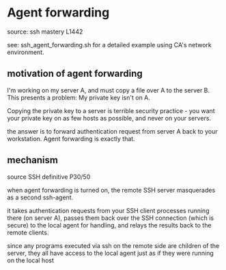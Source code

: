 # Agent forwarding

source: ssh mastery L1442

see: ssh_agent_forwarding.sh for a detailed example using CA's
network environment.

## motivation of agent forwarding

I'm working on my server A, and must copy a file
over A to the server B. This presents a problem: My private key
isn't on A.

Copying the private key to a server is terrible
security practice - you want your private key
on as few hosts as possible, and never on your
servers.

the answer is to forward authentication request from server A
back to your workstation. Agent forwarding is
exactly that.

## mechanism

source SSH definitive P30/50

when agent forwarding is turned on, the remote SSH server
masquerades as a second ssh-agent.

it takes authentication requests from your SSH client
processes running there (on server A), passes them back over the
SSH connection (which is secure) to the local agent for handling,
and relays the results back to the remote clients.

since any programs executed via ssh on the remote side are
children of the server, they all have access to the local
agent just as if they were running on the local host
